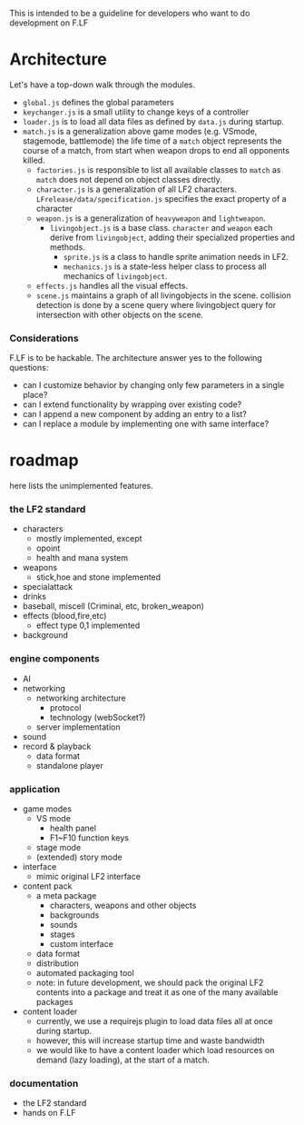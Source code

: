 This is intended to be a guideline for developers who want to do development on F.LF

# Architecture
Let's have a top-down walk through the modules.
- `global.js` defines the global parameters
- `keychanger.js` is a small utility to change keys of a controller
- `loader.js` is to load all data files as defined by `data.js` during startup.
- `match.js` is a generalization above game modes (e.g. VSmode, stagemode, battlemode)
	the life time of a `match` object represents the course of a match, from start when weapon drops to end all opponents killed.
	- `factories.js` is responsible to list all available classes to `match` as `match` does not depend on object classes directly.
	- `character.js` is a generalization of all LF2 characters. `LFrelease/data/specification.js` specifies the exact property of a character
	- `weapon.js` is a generalization of `heavyweapon` and `lightweapon`.
		- `livingobject.js` is a base class. `character` and `weapon` each derive from `livingobject`, adding their specialized properties and methods.
			- `sprite.js` is a class to handle sprite animation needs in LF2.
			- `mechanics.js` is a state-less helper class to process all mechanics of `livingobject`.
	- `effects.js` handles all the visual effects.
	- `scene.js` maintains a graph of all livingobjects in the scene. collision detection is done by a scene query where livingobject query for intersection with other objects on the scene.

### Considerations
F.LF is to be hackable. The architecture answer yes to the following questions:
- can I customize behavior by changing only few parameters in a single place?
- can I extend functionality by wrapping over existing code?
- can I append a new component by adding an entry to a list?
- can I replace a module by implementing one with same interface?

# roadmap

here lists the unimplemented features.

### the LF2 standard
- characters
	- mostly implemented, except
	- opoint
	- health and mana system
- weapons
	- stick,hoe and stone implemented
- specialattack
- drinks
- baseball, miscell (Criminal, etc, broken_weapon)
- effects (blood,fire,etc)
	- effect type 0,1 implemented
- background

### engine components
- AI
- networking
	- networking architecture
		- protocol
		- technology (webSocket?)
	- server implementation
- sound
- record & playback
	- data format
	- standalone player

### application
- game modes
	- VS mode
		- health panel
		- F1~F10 function keys
	- stage mode
	- (extended) story mode
- interface
	- mimic original LF2 interface
- content pack
	- a meta package
		- characters, weapons and other objects
		- backgrounds
		- sounds
		- stages
		- custom interface
	- data format
	- distribution
	- automated packaging tool
	- note: in future development, we should pack the original LF2 contents into a package and treat it as one of the many available packages
- content loader
	- currently, we use a requirejs plugin to load data files all at once during startup.
	- however, this will increase startup time and waste bandwidth
	- we would like to have a content loader which load resources on demand (lazy loading), at the start of a match.

### documentation
- the LF2 standard
- hands on F.LF
